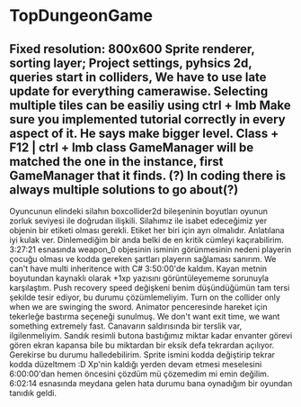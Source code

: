# TopDungeonGame
Fixed resolution: 800x600
Sprite renderer, sorting layer;
Project settings, pyhsics 2d, queries start in colliders, 
We have to use late update for everything camerawise.
Selecting multiple tiles can be easiliy using ctrl + lmb
Make sure you implemented tutorial correctly in every aspect of it.
He says make bigger level.
Class + F12 | ctrl + lmb class
GameManager will be matched the one in the instance, first GameManager that it finds. (?)
In coding there is always multiple solutions to go about(?)
---
Oyuncunun elindeki silahın boxcollider2d bileşeninin boyutları oyunun zorluk seviyesi ile doğrudan ilişkili.
Silahımız ile isabet edeceğimiz yer objenin bir etiketi olması gerekli. Etiket her biri için ayrı olmalıdır.
Anlatılana iyi kulak ver. Dinlemediğim bir anda belki de en kritik cümleyi kaçırabilirim.
3:27:21 esnasında weapon_0 objesinin isminin görünmesinin nedeni playerin çocuğu olması ve kodda gereken şartları playerın sağlaması sanırım.
We can't have multi inheritence with C#
3:50:00'de kaldım.
Kayan metnin boyutundan kaynaklı olarak +1xp yazısını görüntüleyememe sorunuyla karşılaştım.
Push recovery speed değişkeni benim düşündüğümün tam tersi şekilde tesir ediyor, bu durumu çözümlemeliyim.
Turn on the collider only when we are swinging the sword.
Animator penceresinde hareket için tekerleğe bastırma seçeneği sunulmuş.
We don't want exit time, we want something extremely fast.
Canavarın saldırısında bir terslik var, ilgilenmeliyim.
Sandık resimli butona bastığımız miktar kadar envanter görevi gören ekran kapansa bile bu miktardan bir eksik defa tekrardan açılıyor. 
Gerekirse bu durumu halledebilirim.
Sprite ismini kodda değiştirip tekrar kodda düzeltmem :D
Xp'nin kaldığı yerden devam etmesi meselesini 6:00:00'dan hemen öncesini çözdüm mü çözemedim mi emin değilim.
6:02:14 esnasında meydana gelen hata durumu bana oynadığım bir oyundan tanıdık geldi.

